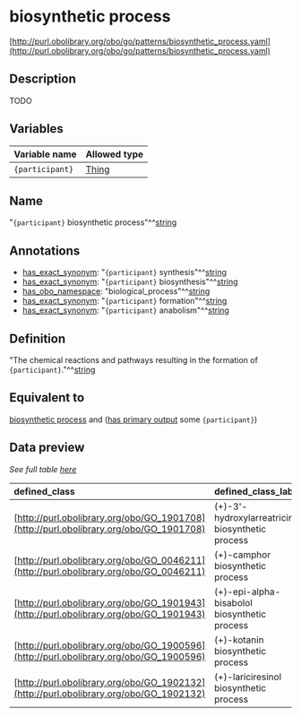 # biosynthetic process

[http://purl.obolibrary.org/obo/go/patterns/biosynthetic_process.yaml](http://purl.obolibrary.org/obo/go/patterns/biosynthetic_process.yaml)

## Description

TODO




## Variables

| Variable name | Allowed type |
|:--------------|:-------------|
| `{participant}` | [Thing](http://www.w3.org/2002/07/owl#Thing) |

## Name

"`{participant}` biosynthetic process"^^[string](http://www.w3.org/2001/XMLSchema#string)

## Annotations

- [has_exact_synonym](http://www.geneontology.org/formats/oboInOwl#hasExactSynonym): "`{participant}` synthesis"^^[string](http://www.w3.org/2001/XMLSchema#string)
- [has_exact_synonym](http://www.geneontology.org/formats/oboInOwl#hasExactSynonym): "`{participant}` biosynthesis"^^[string](http://www.w3.org/2001/XMLSchema#string)
- [has_obo_namespace](http://www.geneontology.org/formats/oboInOwl#hasOBONamespace): "biological_process"^^[string](http://www.w3.org/2001/XMLSchema#string)
- [has_exact_synonym](http://www.geneontology.org/formats/oboInOwl#hasExactSynonym): "`{participant}` formation"^^[string](http://www.w3.org/2001/XMLSchema#string)
- [has_exact_synonym](http://www.geneontology.org/formats/oboInOwl#hasExactSynonym): "`{participant}` anabolism"^^[string](http://www.w3.org/2001/XMLSchema#string)

## Definition

"The chemical reactions and pathways resulting in the formation of `{participant}`."^^[string](http://www.w3.org/2001/XMLSchema#string)

## Equivalent to

[biosynthetic process](http://purl.obolibrary.org/obo/GO_0009058)  and ([has primary output](http://purl.obolibrary.org/obo/RO_0004008) some `{participant}`)







## Data preview

*See full table [here](https://github.com/geneontology/go-ontology/tree/master/src/design_patterns/biosynthetic_process.tsv)*

| defined_class | defined_class_label | participant | participant_label |
|:--|:--|:--|:--|
| [http://purl.obolibrary.org/obo/GO_1901708](http://purl.obolibrary.org/obo/GO_1901708) | (+)-3'-hydroxylarreatricin biosynthetic process | [http://purl.obolibrary.org/obo/CHEBI_67154](http://purl.obolibrary.org/obo/CHEBI_67154) | (+)-3'-hydroxylarreatricin |
| [http://purl.obolibrary.org/obo/GO_0046211](http://purl.obolibrary.org/obo/GO_0046211) | (+)-camphor biosynthetic process | [http://purl.obolibrary.org/obo/CHEBI_15396](http://purl.obolibrary.org/obo/CHEBI_15396) | (R)-camphor |
| [http://purl.obolibrary.org/obo/GO_1901943](http://purl.obolibrary.org/obo/GO_1901943) | (+)-epi-alpha-bisabolol biosynthetic process | [http://purl.obolibrary.org/obo/CHEBI_68658](http://purl.obolibrary.org/obo/CHEBI_68658) | (+)-epi-alpha-bisabolol |
| [http://purl.obolibrary.org/obo/GO_1900596](http://purl.obolibrary.org/obo/GO_1900596) | (+)-kotanin biosynthetic process | [http://purl.obolibrary.org/obo/CHEBI_64454](http://purl.obolibrary.org/obo/CHEBI_64454) | (+)-kotanin |
| [http://purl.obolibrary.org/obo/GO_1902132](http://purl.obolibrary.org/obo/GO_1902132) | (+)-lariciresinol biosynthetic process | [http://purl.obolibrary.org/obo/CHEBI_67246](http://purl.obolibrary.org/obo/CHEBI_67246) | (+)-lariciresinol |

